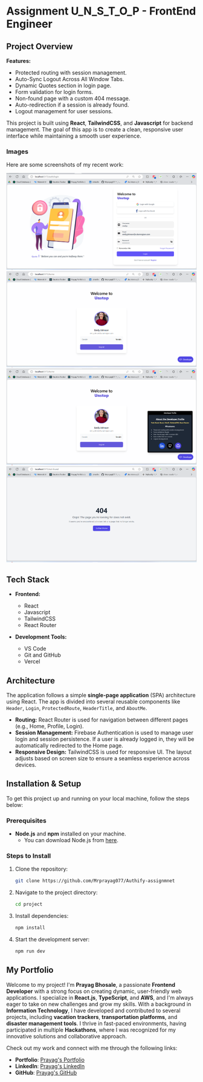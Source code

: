 # Assignment U_N_S_T_O_P - FrontEnd Engineer

## Project Overview

**Features:**

- Protected routing with session management.
- Auto-Sync Logout Across All Window Tabs.
- Dynamic Quotes section in login page.
- Form validation for login forms.
- Non-found page with a custom 404 message.
- Auto-redirection if a session is already found.
- Logout management for user sessions.

This project is built using **React**, **TailwindCSS**, and **Javascript** for backend management. The goal of this app is to create a clean, responsive user interface while maintaining a smooth user experience.



### Images

Here are some screenshots of my recent work:

![Project - Login](src/assets/images/git/1.png)
![Project - Home ](src/assets/images/git/2.png)
![Project - Page Not Found ](src/assets/images/git/3.png)
![Project - About Me ](src/assets/images/git/4.png)

## Tech Stack

- **Frontend:**

  - React
  - Javascript
  - TailwindCSS
  - React Router

- **Development Tools:**
  - VS Code
  - Git and GitHub
  - Vercel

## Architecture

The application follows a simple **single-page application** (SPA) architecture using React. The app is divided into several reusable components like `Header`, `Login`, `ProtectedRoute`, `HeaderTitle`, and `AboutMe`.

- **Routing:** React Router is used for navigation between different pages (e.g., Home, Profile, Login).
- **Session Management:** Firebase Authentication is used to manage user login and session persistence. If a user is already logged in, they will be automatically redirected to the Home page.
- **Responsive Design:** TailwindCSS is used for responsive UI. The layout adjusts based on screen size to ensure a seamless experience across devices.

## Installation & Setup

To get this project up and running on your local machine, follow the steps below:

### Prerequisites

- **Node.js** and **npm** installed on your machine.
  - You can download Node.js from [here](https://nodejs.org/).

### Steps to Install

1. Clone the repository:

   ```bash
   git clone https://github.com/Mrprayag077/Authify-assignmnet

   ```

2. Navigate to the project directory:

   ```bash
   cd project

   ```

3. Install dependencies:

   ```bash
   npm install

   ```

4. Start the development server:
   ```bash
   npm run dev
   ```

## My Portfolio

Welcome to my project! I'm **Prayag Bhosale**, a passionate **Frontend Developer** with a strong focus on creating dynamic, user-friendly web applications. I specialize in **React.js**, **TypeScript**, and **AWS**, and I'm always eager to take on new challenges and grow my skills. With a background in **Information Technology**, I have developed and contributed to several projects, including **vacation trackers**, **transportation platforms**, and **disaster management tools**. I thrive in fast-paced environments, having participated in multiple **Hackathons**, where I was recognized for my innovative solutions and collaborative approach.

Check out my work and connect with me through the following links:

- **Portfolio**: [Prayag's Portfolio](https://mrprayag-portfolio-2d915.web.app/)
- **LinkedIn**: [Prayag's LinkedIn](https://www.linkedin.com/in/prayagbhosale22/)
- **GitHub**: [Prayag's GitHub](https://github.com/Mrprayag077)
